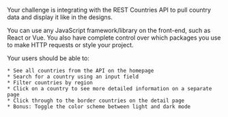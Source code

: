 Your challenge is integrating with the REST Countries API to pull country data and display it like in the designs.

You can use any JavaScript framework/library on the front-end, such as React or Vue. You also have complete control over which packages you use to make HTTP requests or style your project.

Your users should be able to:

    * See all countries from the API on the homepage
    * Search for a country using an input field
    * Filter countries by region
    * Click on a country to see more detailed information on a separate page
    * Click through to the border countries on the detail page
    * Bonus: Toggle the color scheme between light and dark mode


